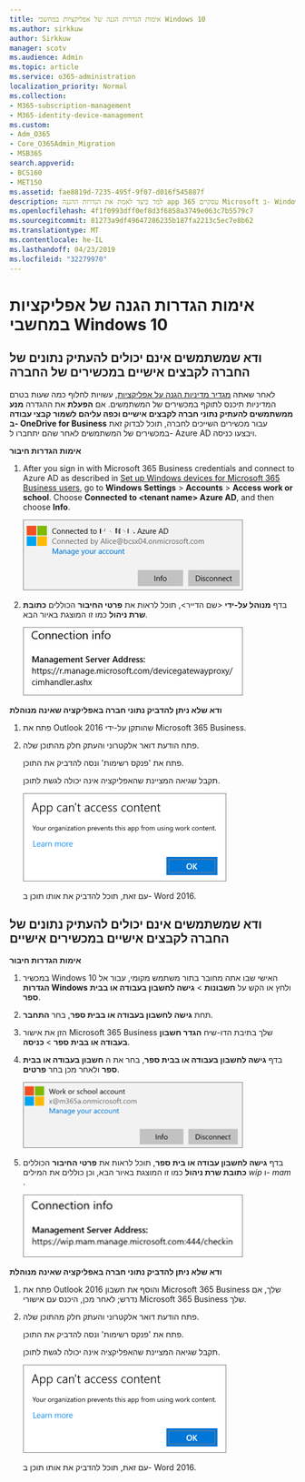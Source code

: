 ```yaml
---
title: אימות הגדרות הגנה של אפליקציות במחשבי Windows 10
ms.author: sirkkuw
author: Sirkkuw
manager: scotv
ms.audience: Admin
ms.topic: article
ms.service: o365-administration
localization_priority: Normal
ms.collection:
- M365-subscription-management
- M365-identity-device-management
ms.custom:
- Adm_O365
- Core_O365Admin_Migration
- MSB365
search.appverid:
- BCS160
- MET150
ms.assetid: fae8819d-7235-495f-9f07-d016f545887f
description: למד כיצד לאמת את הגדרות ההגנה app עסקיים 365 Microsoft ב- Windows 10 התקנים.
ms.openlocfilehash: 4f1f0993dff0ef8d3f6858a3749e063c7b5579c7
ms.sourcegitcommit: 81273a9df49647286235b187fa2213c5ec7e8b62
ms.translationtype: MT
ms.contentlocale: he-IL
ms.lasthandoff: 04/23/2019
ms.locfileid: "32279970"
---
```

# <a name="validate-app-protection-settings-on-windows-10-pcs"></a>אימות הגדרות הגנה של אפליקציות במחשבי Windows 10

## <a name="verify-that-users-cannot-copy-company-data-to-personal-files-on-corporate-devices"></a>ודא שמשתמשים אינם יכולים להעתיק נתונים של החברה לקבצים אישיים במכשירים של החברה

לאחר שאתה [מגדיר מדיניות הגנה על אפליקציות](protection-settings-for-windows-10-devices.md), עשויות לחלוף כמה שעות בטרם המדיניות תיכנס לתוקף במכשירים של המשתמשים. אם **הפעלת** את ההגדרה **מנע ממשתמשים להעתיק נתוני חברה לקבצים אישיים וכפה עליהם לשמור קבצי עבודה ב- OneDrive for Business** עבור מכשירים השייכים לחברה, תוכל לבדוק זאת במכשירים של המשתמשים לאחר שהם יתחברו ל- Azure AD ויבצעו כניסה. 
  
 **אימות הגדרות חיבור**
  
1. After you sign in with Microsoft 365 Business credentials and connect to Azure AD as described in [Set up Windows devices for Microsoft 365 Business users](set-up-windows-devices.md), go to **Windows Settings** \> **Accounts** \> **Access work or school**. Choose **Connected to \<tenant name\> Azure AD**, and then choose **Info**.
    
    ![Click or tap Info on the Connected to Azure AD dialog.](media/a36ede2b-d1a0-4d4e-8ea7-af39b4b63890.png)
  
2. בדף **מנוהל על-ידי** \<שם הדייר\>, תוכל לראות את **פרטי החיבור** הכוללים **כתובת שרת ניהול** כמו זו המוצגת באיור הבא. 
    
    ![Managed by page shows connection info of the device manager URL.](media/47515a8e-2d0c-4bea-99f0-6b2545b88a11.png)
  
 **ודא שלא ניתן להדביק נתוני חברה באפליקציה שאינה מנוהלת**
  
1. פתח את Outlook 2016 שהותקן על-ידי Microsoft 365 Business.
    
2. פתח הודעת דואר אלקטרוני והעתק חלק מהתוכן שלה.
    
    פתח את 'פנקס רשימות' ונסה להדביק את התוכן.
    
    תקבל שגיאה המציינת שהאפליקציה אינה יכולה לגשת לתוכן.
    
    ![A dialog that states app can't access content when you paste into an unmanaged app.](media/5e82b154-cf2f-43c8-ae80-b45d8ad80e56.png)
  
    עם זאת, תוכל להדביק את אותו תוכן ב- Word 2016.
    
## <a name="verify-that-users-cannot-copy-company-data-to-personal-files-on-personal-devices"></a>ודא שמשתמשים אינם יכולים להעתיק נתונים של החברה לקבצים אישיים במכשירים אישיים

 **אימות הגדרות חיבור**
  
1. במכשיר Windows 10 האישי שבו אתה מחובר בתור משתמש מקומי, עבור אל **הגדרות Windows** ולחץ או הקש על **חשבונות** \> **גישה לחשבון בעבודה או בבית ספר**.
    
2. תחת **גישה לחשבון בעבודה או בבית ספר**, בחר **התחבר**.
    
3. הזן את אישור Microsoft 365 Business שלך בתיבת הדו-שיח **הגדר חשבון בעבודה או בבית ספר** \> **כניסה**.
    
4. בדף **גישה לחשבון בעבודה או בבית ספר**, בחר את ה **חשבון בעבודה או בבית ספר** ולאחר מכן בחר **פרטים**.
    
    ![Click or tap Info on the Work or school account dalog.](media/63bd8b32-cb32-4afa-8ce0-6070ac403abc.png)
  
5. בדף **גישה לחשבון עבודה או בית ספר**, תוכל לראות את **פרטי החיבור** הכוללים **כתובת שרת ניהול** כמו זו המוצגת באיור הבא, וכן כוללים את המילים  *wip*  ו-  *mam*  . 
    
    ![Managed by page shows connection info URL that includes the words mam and wpi.](media/abd4eaf4-44fa-4538-a3e8-1e0d331dfe1e.png)
  
 **ודא שלא ניתן להדביק נתוני חברה באפליקציה שאינה מנוהלת**
  
1. פתח את Outlook 2016 והוסף את חשבון Microsoft 365 Business שלך, אם נדרש; לאחר מכן, היכנס עם אישורי Microsoft 365 Business שלך.
    
2. פתח הודעת דואר אלקטרוני והעתק חלק מהתוכן שלה.
    
    פתח את 'פנקס רשימות' ונסה להדביק את התוכן.
    
    תקבל שגיאה המציינת שהאפליקציה אינה יכולה לגשת לתוכן.
    
    ![A dialog that states app can't access content when you paste into an unmanaged app.](media/5e82b154-cf2f-43c8-ae80-b45d8ad80e56.png)
  
    עם זאת, תוכל להדביק את אותו תוכן ב- Word 2016.
    

